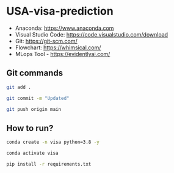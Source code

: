 # USA-visa-prediction

- Anaconda: https://www.anaconda.com
- Visual Studio Code: https://code.visualstudio.com/download
- Git: https://git-scm.com/
- Flowchart: https://whimsical.com/
- MLops Tool - https://evidentlyai.com/

## Git commands


```bash
git add .
```

```bash
git commit -m "Updated"
```

```bash
git push origin main
```


## How to run?

```bash
conda create -n visa python=3.8 -y
```

```bash
conda activate visa
```

```bash
pip install -r requirements.txt
```